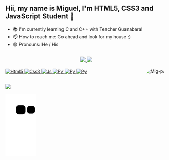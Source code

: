 ## Hii, my name is Miguel, I'm HTML5, CSS3 and JavaScript Student  👋

- 📚 I'm currently learning C and C++ with Teacher Guanabara!
- 📫 How to reach me: Go ahead and look for my house :)
- 😄 Pronouns: He / His
<br><br>
<div align="center">
  <a href="https://github.com/miguelantoniobeber">
  <img id="a1" height="165em" src="https://github-readme-stats.vercel.app/api?username=miguelantoniobeber&show_icons=true&theme=dark&include_all_commits=true&count_private=false"/>
  <img height="165em" src="https://github-readme-stats.vercel.app/api/top-langs/?username=miguelantoniobeber&layout=compact&langs_count=7&theme=dark"/>
</div>
<div style="display: inline_block"><br>
  <img align="center" alt="Html5" height="30" width="40" src="https://cdn.jsdelivr.net/gh/devicons/devicon/icons/html5/html5-original.svg">
  <img align="center" alt="Css3" height="30" width="40" src="https://cdn.jsdelivr.net/gh/devicons/devicon/icons/css3/css3-original.svg">
  <img align="center" alt="Js" height="30" width="40" src="https://cdn.jsdelivr.net/gh/devicons/devicon/icons/javascript/javascript-original.svg">
  <img align="center" alt="Py" height="30" width="40" src="https://cdn.jsdelivr.net/gh/devicons/devicon/icons/python/python-original.svg" />
  <img align="center" alt="Py" height="30" width="40" src="https://cdn.jsdelivr.net/gh/devicons/devicon/icons/cplusplus/cplusplus-original.svg" />
  <img align="center" alt="Py" height="30" width="40" src="https://cdn.jsdelivr.net/gh/devicons/devicon/icons/c/c-original.svg" />
  
 <img align="right" alt="Mig-pic" height="150" style="border-radius:50px;" src="https://media.discordapp.net/attachments/795693188009951232/1021139410131095742/image_1.png?width=676&height=676">

  <div>
    
  ##
    
  </div>
</div>
<div>
<a href="[https://discord.gg/ywa6zZus](https://discord.com/users/795690937996148766 
Discord)" target="_blank"><img src="https://img.shields.io/badge/Discord-7289DA?style=for-the-badge&logo=discord&logoColor=white" target="_blank" ></a>
  
  ![Snake animation](https://github.com/MiguelAntonioBeber/MiguelAntonioBeber/blob/output/github-contribution-grid-snake.svg)
  
</div>
